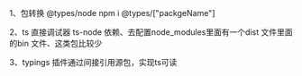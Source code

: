 1、包转换 @types/node    npm i  @types/["packgeName"] 

2、ts 直接调试器  ts-node 依赖、去配置node_modules里面有一个dist 文件里面 的bin 文件、这类包比较少

3、typings 插件通过间接引用源包，实现ts可读